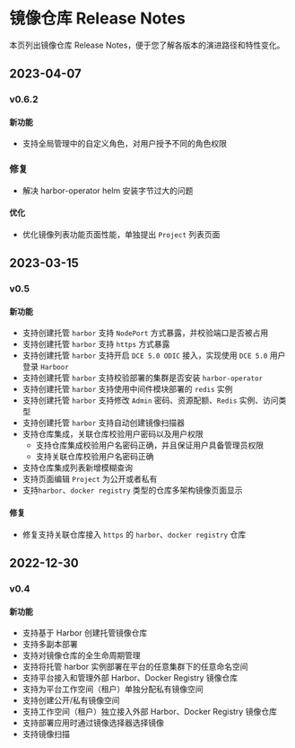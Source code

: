 # 镜像仓库 Release Notes

本页列出镜像仓库 Release Notes，便于您了解各版本的演进路径和特性变化。

## 2023-04-07

### v0.6.2

#### 新功能

- 支持全局管理中的自定义角色，对用户授予不同的角色权限

### 修复

- 解决 harbor-operator helm 安装字节过大的问题

#### 优化

- 优化镜像列表功能页面性能，单独提出 `Project` 列表页面

## 2023-03-15

### v0.5

#### 新功能

- 支持创建托管 `harbor` 支持 `NodePort` 方式暴露，并校验端口是否被占用
- 支持创建托管 `harbor` 支持 `https` 方式暴露
- 支持创建托管 `harbor` 支持开启 `DCE 5.0 ODIC` 接入，实现使用 `DCE 5.0` 用户登录 `Harboor`
- 支持创建托管 `harbor` 支持校验部署的集群是否安装 `harbor-operator`
- 支持创建托管 `harbor` 支持使用中间件模块部署的 `redis` 实例
- 支持创建托管 `harbor` 支持修改 `Admin` 密码、资源配额、`Redis` 实例、访问类型
- 支持创建托管 `harbor` 支持自动创建镜像扫描器
- 支持仓库集成，关联仓库校验用户密码以及用户权限
    - 支持仓库集成校验用户名密码正确，并且保证用户具备管理员权限
    - 支持关联仓库校验用户名密码正确
- 支持仓库集成列表新增模糊查询
- 支持页面编辑 `Project` 为公开或者私有
- 支持`harbor`、`docker registry` 类型的仓库多架构镜像页面显示


#### 修复

- 修复支持关联仓库接入 `https` 的 `harbor`、`docker registry` 仓库

## 2022-12-30

### v0.4

#### 新功能

- 支持基于 Harbor 创建托管镜像仓库
- 支持多副本部署
- 支持对镜像仓库的全生命周期管理
- 支持将托管 harbor 实例部署在平台的任意集群下的任意命名空间
- 支持平台接入和管理外部 Harbor、Docker Registry 镜像仓库
- 支持为平台工作空间（租户）单独分配私有镜像空间
- 支持创建公开/私有镜像空间
- 支持工作空间（租户）独立接入外部 Harbor、Docker Registry 镜像仓库
- 支持部署应用时通过镜像选择器选择镜像
- 支持镜像扫描
